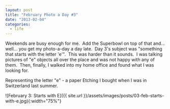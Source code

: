 ```yaml
---
layout: post
title: "February Photo a Day #3"
date: "2013-02-04"
categories:
  - life
---
```


Weekends are busy enough for me.  Add the Superbowl on top of that and... well... you get my photo-a-day a day late.  Day 3's subject was "something that starts with the letter 'e'".  This was harder than it sounds.  I was talking pictures of "e" objects all over the place and was not happy with any of them.  Then, finally, I walked into my home office and found what I was looking for.

Representing the letter "e" - a paper Etching I bought when I was in Switzerland last summer.

![February 3: Starts with E]({{ site.url }}/assets/images/posts/03-feb-starts-with-e.jpg){:width="75%"}
